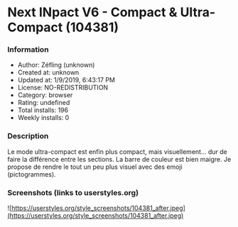 # Next INpact V6 - Compact & Ultra-Compact (104381)

### Information
- Author: Zéfling (unknown)
- Created at: unknown
- Updated at: 1/9/2019, 6:43:17 PM
- License: NO-REDISTRIBUTION
- Category: browser
- Rating: undefined
- Total installs: 196
- Weekly installs: 0


### Description
Le mode ultra-compact est enfin plus compact, mais visuellement... dur de faire la différence entre les sections. La barre de couleur est bien maigre. Je propose de rendre le tout un peu plus visuel avec des emoji (pictogrammes).


### Screenshots (links to userstyles.org)
![https://userstyles.org/style_screenshots/104381_after.jpeg](https://userstyles.org/style_screenshots/104381_after.jpeg)


